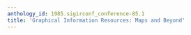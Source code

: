 ```yaml
---
anthology_id: 1985.sigirconf_conference-85.1
title: 'Graphical Information Resources: Maps and Beyond'
---
```


